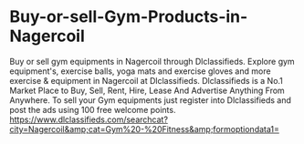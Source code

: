 # Buy-or-sell-Gym-Products-in-Nagercoil
Buy or sell gym equipments in Nagercoil through Dlclassifieds. Explore gym equipment's, exercise balls, yoga mats and exercise gloves and more exercise &amp; equipment in Nagercoil at Dlclassifieds.  Dlclassifieds is a No.1 Market Place to Buy, Sell, Rent, Hire, Lease And Advertise Anything From Anywhere. To sell your Gym equipments just register into Dlclassifieds and post the ads using 100 free welcome points. https://www.dlclassifieds.com/searchcat?city=Nagercoil&amp;cat=Gym%20-%20Fitness&amp;formoptiondata1=
